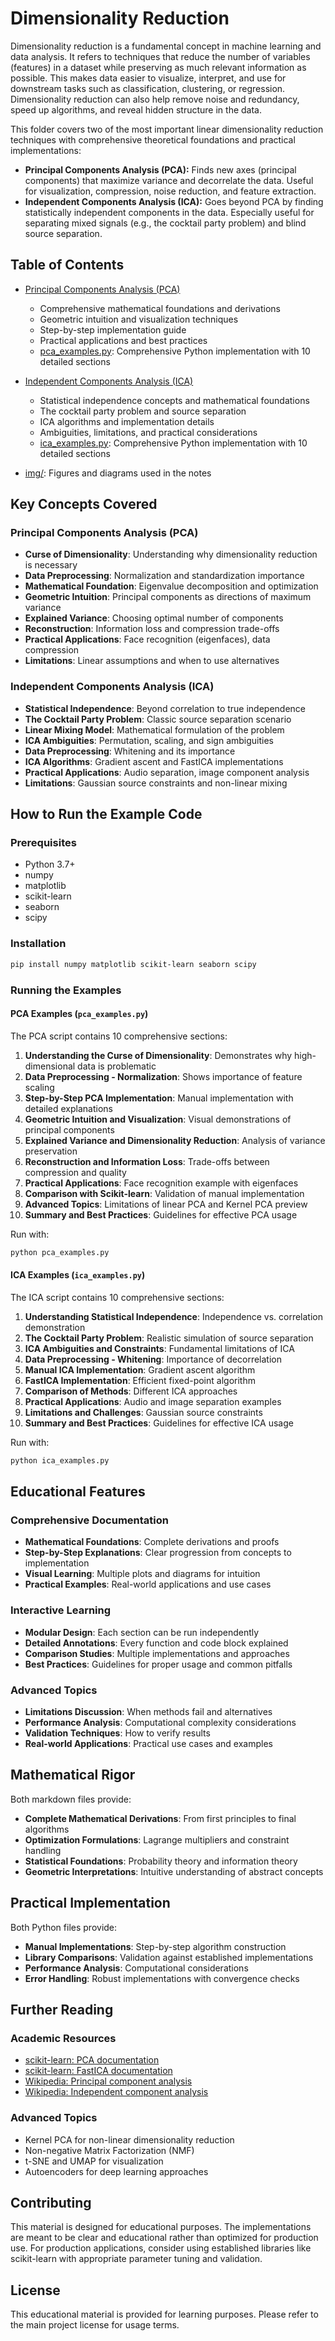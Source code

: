 # Dimensionality Reduction

Dimensionality reduction is a fundamental concept in machine learning and data analysis. It refers to techniques that reduce the number of variables (features) in a dataset while preserving as much relevant information as possible. This makes data easier to visualize, interpret, and use for downstream tasks such as classification, clustering, or regression. Dimensionality reduction can also help remove noise and redundancy, speed up algorithms, and reveal hidden structure in the data.

This folder covers two of the most important linear dimensionality reduction techniques with comprehensive theoretical foundations and practical implementations:

- **Principal Components Analysis (PCA):** Finds new axes (principal components) that maximize variance and decorrelate the data. Useful for visualization, compression, noise reduction, and feature extraction.
- **Independent Components Analysis (ICA):** Goes beyond PCA by finding statistically independent components in the data. Especially useful for separating mixed signals (e.g., the cocktail party problem) and blind source separation.

## Table of Contents

- [Principal Components Analysis (PCA)](01_pca.md)
  - Comprehensive mathematical foundations and derivations
  - Geometric intuition and visualization techniques
  - Step-by-step implementation guide
  - Practical applications and best practices
  - [pca_examples.py](pca_examples.py): Comprehensive Python implementation with 10 detailed sections

- [Independent Components Analysis (ICA)](02_ica.md)
  - Statistical independence concepts and mathematical foundations
  - The cocktail party problem and source separation
  - ICA algorithms and implementation details
  - Ambiguities, limitations, and practical considerations
  - [ica_examples.py](ica_examples.py): Comprehensive Python implementation with 10 detailed sections

- [img/](img/): Figures and diagrams used in the notes

## Key Concepts Covered

### Principal Components Analysis (PCA)
- **Curse of Dimensionality**: Understanding why dimensionality reduction is necessary
- **Data Preprocessing**: Normalization and standardization importance
- **Mathematical Foundation**: Eigenvalue decomposition and optimization
- **Geometric Intuition**: Principal components as directions of maximum variance
- **Explained Variance**: Choosing optimal number of components
- **Reconstruction**: Information loss and compression trade-offs
- **Practical Applications**: Face recognition (eigenfaces), data compression
- **Limitations**: Linear assumptions and when to use alternatives

### Independent Components Analysis (ICA)
- **Statistical Independence**: Beyond correlation to true independence
- **The Cocktail Party Problem**: Classic source separation scenario
- **Linear Mixing Model**: Mathematical formulation of the problem
- **ICA Ambiguities**: Permutation, scaling, and sign ambiguities
- **Data Preprocessing**: Whitening and its importance
- **ICA Algorithms**: Gradient ascent and FastICA implementations
- **Practical Applications**: Audio separation, image component analysis
- **Limitations**: Gaussian source constraints and non-linear mixing

## How to Run the Example Code

### Prerequisites
- Python 3.7+
- numpy
- matplotlib
- scikit-learn
- seaborn
- scipy

### Installation
```bash
pip install numpy matplotlib scikit-learn seaborn scipy
```

### Running the Examples

#### PCA Examples (`pca_examples.py`)
The PCA script contains 10 comprehensive sections:

1. **Understanding the Curse of Dimensionality**: Demonstrates why high-dimensional data is problematic
2. **Data Preprocessing - Normalization**: Shows importance of feature scaling
3. **Step-by-Step PCA Implementation**: Manual implementation with detailed explanations
4. **Geometric Intuition and Visualization**: Visual demonstrations of principal components
5. **Explained Variance and Dimensionality Reduction**: Analysis of variance preservation
6. **Reconstruction and Information Loss**: Trade-offs between compression and quality
7. **Practical Applications**: Face recognition example with eigenfaces
8. **Comparison with Scikit-learn**: Validation of manual implementation
9. **Advanced Topics**: Limitations of linear PCA and Kernel PCA preview
10. **Summary and Best Practices**: Guidelines for effective PCA usage

Run with:
```bash
python pca_examples.py
```

#### ICA Examples (`ica_examples.py`)
The ICA script contains 10 comprehensive sections:

1. **Understanding Statistical Independence**: Independence vs. correlation demonstration
2. **The Cocktail Party Problem**: Realistic simulation of source separation
3. **ICA Ambiguities and Constraints**: Fundamental limitations of ICA
4. **Data Preprocessing - Whitening**: Importance of decorrelation
5. **Manual ICA Implementation**: Gradient ascent algorithm
6. **FastICA Implementation**: Efficient fixed-point algorithm
7. **Comparison of Methods**: Different ICA approaches
8. **Practical Applications**: Audio and image separation examples
9. **Limitations and Challenges**: Gaussian source constraints
10. **Summary and Best Practices**: Guidelines for effective ICA usage

Run with:
```bash
python ica_examples.py
```

## Educational Features

### Comprehensive Documentation
- **Mathematical Foundations**: Complete derivations and proofs
- **Step-by-Step Explanations**: Clear progression from concepts to implementation
- **Visual Learning**: Multiple plots and diagrams for intuition
- **Practical Examples**: Real-world applications and use cases

### Interactive Learning
- **Modular Design**: Each section can be run independently
- **Detailed Annotations**: Every function and code block explained
- **Comparison Studies**: Multiple implementations and approaches
- **Best Practices**: Guidelines for proper usage and common pitfalls

### Advanced Topics
- **Limitations Discussion**: When methods fail and alternatives
- **Performance Analysis**: Computational complexity considerations
- **Validation Techniques**: How to verify results
- **Real-world Applications**: Practical use cases and examples

## Mathematical Rigor

Both markdown files provide:
- **Complete Mathematical Derivations**: From first principles to final algorithms
- **Optimization Formulations**: Lagrange multipliers and constraint handling
- **Statistical Foundations**: Probability theory and information theory
- **Geometric Interpretations**: Intuitive understanding of abstract concepts

## Practical Implementation

Both Python files provide:
- **Manual Implementations**: Step-by-step algorithm construction
- **Library Comparisons**: Validation against established implementations
- **Performance Analysis**: Computational considerations
- **Error Handling**: Robust implementations with convergence checks

## Further Reading

### Academic Resources
- [scikit-learn: PCA documentation](https://scikit-learn.org/stable/modules/generated/sklearn.decomposition.PCA.html)
- [scikit-learn: FastICA documentation](https://scikit-learn.org/stable/modules/generated/sklearn.decomposition.FastICA.html)
- [Wikipedia: Principal component analysis](https://en.wikipedia.org/wiki/Principal_component_analysis)
- [Wikipedia: Independent component analysis](https://en.wikipedia.org/wiki/Independent_component_analysis)

### Advanced Topics
- Kernel PCA for non-linear dimensionality reduction
- Non-negative Matrix Factorization (NMF)
- t-SNE and UMAP for visualization
- Autoencoders for deep learning approaches

## Contributing

This material is designed for educational purposes. The implementations are meant to be clear and educational rather than optimized for production use. For production applications, consider using established libraries like scikit-learn with appropriate parameter tuning and validation.

## License

This educational material is provided for learning purposes. Please refer to the main project license for usage terms. 